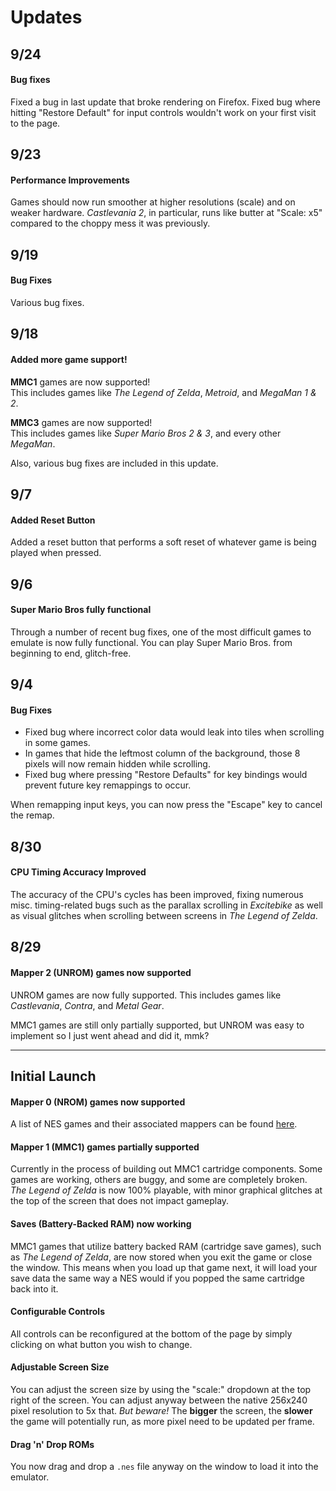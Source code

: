 # Updates

## 9/24

#### Bug fixes

Fixed a bug in last update that broke rendering on Firefox. Fixed bug where hitting "Restore Default" for input controls wouldn't work on your first visit to the page.

## 9/23

#### Performance Improvements

Games should now run smoother at higher resolutions (scale) and on weaker hardware.
_Castlevania 2_, in particular, runs like butter at "Scale: x5" compared to the choppy mess it was previously.

## 9/19

#### Bug Fixes

Various bug fixes.


## 9/18

#### Added more game support!

**MMC1** games are now supported!  
This includes games like _The Legend of Zelda_, _Metroid_, and _MegaMan 1 & 2_.

**MMC3** games are now supported!  
This includes games like _Super Mario Bros 2 & 3_, and every other _MegaMan_.

Also, various bug fixes are included in this update.


## 9/7

#### Added Reset Button

Added a reset button that performs a soft reset of whatever game is being played when pressed.


## 9/6

#### Super Mario Bros fully functional

Through a number of recent bug fixes, one of the most difficult games to emulate is now fully functional.
You can play Super Mario Bros. from beginning to end, glitch-free.


## 9/4

#### Bug Fixes

* Fixed bug where incorrect color data would leak into tiles when scrolling in some games.
* In games that hide the leftmost column of the background, those 8 pixels will now remain hidden while scrolling.
* Fixed bug where pressing "Restore Defaults" for key bindings would prevent future key remappings to occur.

When remapping input keys, you can now press the "Escape" key to cancel the remap.

## 8/30

#### CPU Timing Accuracy Improved
The accuracy of the CPU's cycles has been improved, fixing numerous misc. timing-related bugs such as the parallax scrolling in _Excitebike_ as well as visual glitches when scrolling between screens in _The Legend of Zelda_.


## 8/29

#### Mapper 2 (UNROM) games now supported

UNROM games are now fully supported. This includes games like _Castlevania_, _Contra_, and _Metal Gear_.

MMC1 games are still only partially supported, but UNROM was easy to implement so I just went ahead and did it, mmk?

---

## Initial Launch

#### Mapper 0 (NROM) games now supported

A list of NES games and their associated mappers can be found [here](http://tuxnes.sourceforge.net/nesmapper.txt).

#### Mapper 1 (MMC1) games partially supported

Currently in the process of building out MMC1 cartridge components. Some games are working, others are buggy, and some are completely broken. _The Legend of Zelda_ is now 100% playable, with minor graphical glitches at the top of the screen that does not impact gameplay.

#### Saves (Battery-Backed RAM) now working

MMC1 games that utilize battery backed RAM (cartridge save games), such as _The Legend of Zelda_, are now stored when you exit the game or close the window. This means when you load up that game next, it will load your save data the same way a NES would if you popped the same cartridge back into it.

#### Configurable Controls

All controls can be reconfigured at the bottom of the page by simply clicking on what button you wish to change.

#### Adjustable Screen Size

You can adjust the screen size by using the "scale:" dropdown at the top right of the screen. You can adjust anyway between the native 256x240 pixel resolution to 5x that. _But beware!_ The **bigger** the screen, the **slower** the game will potentially run, as more pixel need to be updated per frame.

#### Drag 'n' Drop ROMs

You now drag and drop a `.nes` file anyway on the window to load it into the emulator.
